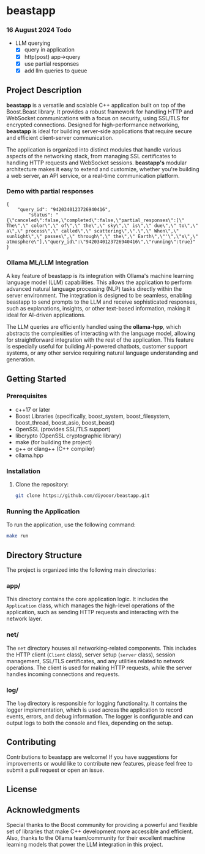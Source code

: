 # beastapp

### 16 August 2024 Todo

- LLM querying
    - [x] query in application
    - [x] http(post) app->query
    - [x] use partial responses
    - [x] add llm queries to queue

## Project Description

**beastapp** is a versatile and scalable C++ application built on top of the Boost.Beast library. It provides a robust framework for handling HTTP and WebSocket communications with a focus on security, using SSL/TLS for encrypted connections. Designed for high-performance networking, **beastapp** is ideal for building server-side applications that require secure and efficient client-server communication.

The application is organized into distinct modules that handle various aspects of the networking stack, from managing SSL certificates to handling HTTP requests and WebSocket sessions. **beastapp's** modular architecture makes it easy to extend and customize, whether you're building a web server, an API service, or a real-time communication platform.

### Demo with partial responses

```
{
    "query_id": "9420340123726940416",
        "status": "{\"canceled\":false,\"completed\":false,\"partial_responses\":[\" The\",\" color\",\" of\",\" the\",\" sky\",\" is\",\" due\",\" to\",\" a\",\" process\",\" called\",\" scattering\",\".\",\" When\",\" sunlight\",\" passes\",\" through\",\" the\",\" Earth\",\"'\",\"s\",\" atmosphere\"],\"query_id\":\"9420340123726940416\",\"running\":true}"
}
```

### Ollama ML/LLM Integration

A key feature of beastapp is its integration with Ollama's machine learning language model (LLM) capabilities. This allows the application to perform advanced natural language processing (NLP) tasks directly within the server environment. The integration is designed to be seamless, enabling beastapp to send prompts to the LLM and receive sophisticated responses, such as explanations, insights, or other text-based information, making it ideal for AI-driven applications.

The LLM queries are efficiently handled using the **ollama-hpp**, which abstracts the complexities of interacting with the language model, allowing for straightforward integration with the rest of the application. This feature is especially useful for building AI-powered chatbots, customer support systems, or any other service requiring natural language understanding and generation.

## Getting Started

### Prerequisites

- c++17 or later
- Boost Libraries (specifically, boost_system, boost_filesystem, boost_thread, boost_asio, boost_beast)
- OpenSSL (provides SSL/TLS support)
- libcrypto (OpenSSL cryptographic library)
- make (for building the project)
- g++ or clang++ (C++ compiler)
- ollama.hpp

### Installation

1. Clone the repository:
    ```bash
    git clone https://github.com/diyooor/beastapp.git
    ```

### Running the Application

To run the application, use the following command:

```bash
make run
```

## Directory Structure

The project is organized into the following main directories:

### app/

This directory contains the core application logic. It includes the `Application` class, which manages the high-level operations of the application, such as sending HTTP requests and interacting with the network layer.

### net/

The `net` directory houses all networking-related components. This includes the HTTP client (`Client` class), server setup (`server` class), session management, SSL/TLS certificates, and any utilities related to network operations. The client is used for making HTTP requests, while the server handles incoming connections and requests.

### log/

The `log` directory is responsible for logging functionality. It contains the logger implementation, which is used across the application to record events, errors, and debug information. The logger is configurable and can output logs to both the console and files, depending on the setup.


## Contributing

Contributions to beastapp are welcome! If you have suggestions for improvements or would like to contribute new features, please feel free to submit a pull request or open an issue.

## License


## Acknowledgments

Special thanks to the Boost community for providing a powerful and flexible set of libraries that make C++ development more accessible and efficient. Also, thanks to the Ollama team/community for their excellent machine learning models that power the LLM integration in this project.


